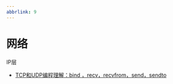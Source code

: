 ```yaml
---
abbrlink: 9
---
```


# 网络


IP层



- [TCP和UDP编程理解：bind ，recv，recvfrom，send，sendto](https://blog.csdn.net/cherishhere/article/details/70310480)
